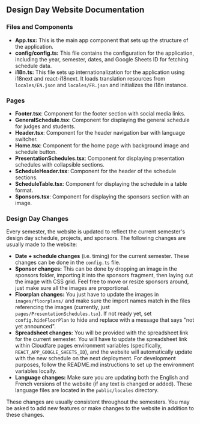## Design Day Website Documentation

### Files and Components

- **App.tsx:** This is the main app component that sets up the structure of the application.
- **config/config.ts:** This file contains the configuration for the application, including the year, semester, dates, and Google Sheets ID for fetching schedule data.
- **i18n.ts:** This file sets up internationalization for the application using i18next and react-i18next. It loads translation resources from `locales/EN.json` and `locales/FR.json` and initializes the i18n instance.

### Pages

- **Footer.tsx**: Component for the footer section with social media links.
- **GeneralSchedule.tsx**: Component for displaying the general schedule for judges and students.
- **Header.tsx**: Component for the header navigation bar with language switcher.
- **Home.tsx**: Component for the home page with background image and schedule button.
- **PresentationSchedules.tsx**: Component for displaying presentation schedules with collapsible sections.
- **ScheduleHeader.tsx**: Component for the header of the schedule sections.
- **ScheduleTable.tsx**: Component for displaying the schedule in a table format.
- **Sponsors.tsx**: Component for displaying the sponsors section with an image.

### Design Day Changes

Every semester, the website is updated to reflect the current semester's design day schedule, projects, and sponsors. The following changes are usually made to the website:

- **Date + schedule changes** (i.e. timing) for the current semester. These changes can be done in the `config.ts` file.
- **Sponsor changes:** This can be done by dropping an image in the sponsors folder, importing it into the sponsors fragment, then laying out the image with CSS grid. Feel free to move or resize sponsors around, just make sure all the images are proportional.
- **Floorplan changes:** You just have to update the images in `images/floorplans/` and make sure the import names match in the files referencing the images (currently, just `pages/PresentationSchedules.tsx`). If not ready yet, set `config.hideFloorPlan` to hide and replace with a message that says "not yet announced".
- **Spreadsheet changes:** You will be provided with the spreadsheet link for the current semester. You will have to update the spreadsheet link within Cloudfare pages environment variables (specifically, `REACT_APP_GOOGLE_SHEETS_ID`), and the website will automatically update with the new schedule on the next deployment. For development purposes, follow the README.md instructions to set up the environment variables locally.
- **Language changes:** Make sure you are updating both the English and French versions of the website (if any text is changed or added). These language files are located in the `public/locales` directory.

These changes are usually consistent throughout the semesters. You may be asked to add new features or make changes to the website in addition to these changes.
